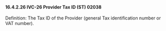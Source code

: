 #### 16.4.2.26 IVC-26 Provider Tax ID (ST) 02038

Definition: The Tax ID of the Provider (general Tax identification number or VAT number).
